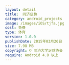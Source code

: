 ```yaml
---
layout: detail
title:  同济足协
category: android_projects
image: /images/iOS/tjfa.jpg
cost: 免费
type: 体育
version: 1.0.0
publishDate: 2015年03月20日
size: 7.98 MB
copyright: © 同济大学足球协会
require: Android 4.0 以上
---
```

